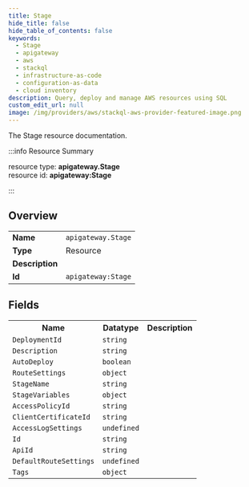```yaml
---
title: Stage
hide_title: false
hide_table_of_contents: false
keywords:
  - Stage
  - apigateway
  - aws
  - stackql
  - infrastructure-as-code
  - configuration-as-data
  - cloud inventory
description: Query, deploy and manage AWS resources using SQL
custom_edit_url: null
image: /img/providers/aws/stackql-aws-provider-featured-image.png
---
```

The Stage resource documentation.

:::info Resource Summary

<div class="row">
<div class="providerDocColumn">
<span>resource type:&nbsp;<b>apigateway.Stage</b></span><br />
<span>resource id:&nbsp;<b>apigateway:Stage</b></span><br />
</div>
</div>

:::

## Overview
<table><tbody>
<tr><td><b>Name</b></td><td><code>apigateway.Stage</code></td></tr>
<tr><td><b>Type</b></td><td>Resource</td></tr>
<tr><td><b>Description</b></td><td></td></tr>
<tr><td><b>Id</b></td><td><code>apigateway:Stage</code></td></tr>
</tbody></table>

## Fields
<table><tbody>
<tr><th>Name</th><th>Datatype</th><th>Description</th></tr>
<tr><td><code>DeploymentId</code></td><td><code>string</code></td><td></td></tr><tr><td><code>Description</code></td><td><code>string</code></td><td></td></tr><tr><td><code>AutoDeploy</code></td><td><code>boolean</code></td><td></td></tr><tr><td><code>RouteSettings</code></td><td><code>object</code></td><td></td></tr><tr><td><code>StageName</code></td><td><code>string</code></td><td></td></tr><tr><td><code>StageVariables</code></td><td><code>object</code></td><td></td></tr><tr><td><code>AccessPolicyId</code></td><td><code>string</code></td><td></td></tr><tr><td><code>ClientCertificateId</code></td><td><code>string</code></td><td></td></tr><tr><td><code>AccessLogSettings</code></td><td><code>undefined</code></td><td></td></tr><tr><td><code>Id</code></td><td><code>string</code></td><td></td></tr><tr><td><code>ApiId</code></td><td><code>string</code></td><td></td></tr><tr><td><code>DefaultRouteSettings</code></td><td><code>undefined</code></td><td></td></tr><tr><td><code>Tags</code></td><td><code>object</code></td><td></td></tr>
</tbody></table>